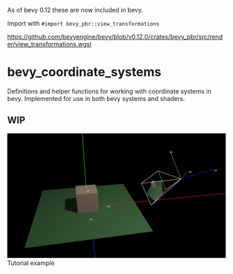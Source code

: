 As of bevy 0.12 these are now included in bevy.

Import with `#import bevy_pbr::view_transformations`

https://github.com/bevyengine/bevy/blob/v0.12.0/crates/bevy_pbr/src/render/view_transformations.wgsl

# bevy_coordinate_systems
Definitions and helper functions for working with coordinate systems in bevy.
Implemented for use in both bevy systems and shaders.

## WIP

![demo](demo.png)
Tutorial example
